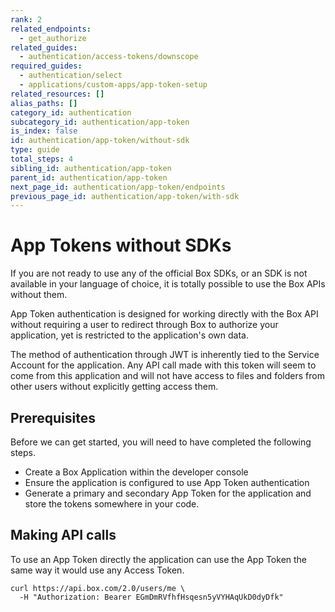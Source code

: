 ```yaml
---
rank: 2
related_endpoints:
  - get_authorize
related_guides:
  - authentication/access-tokens/downscope
required_guides:
  - authentication/select
  - applications/custom-apps/app-token-setup
related_resources: []
alias_paths: []
category_id: authentication
subcategory_id: authentication/app-token
is_index: false
id: authentication/app-token/without-sdk
type: guide
total_steps: 4
sibling_id: authentication/app-token
parent_id: authentication/app-token
next_page_id: authentication/app-token/endpoints
previous_page_id: authentication/app-token/with-sdk
---
```


# App Tokens without SDKs

If you are not ready to use any of the official Box SDKs, or an SDK is not
available in your language of choice, it is totally possible to use the Box APIs
without them.

App Token authentication is designed for working directly with the
Box API without requiring a user to redirect through Box to authorize your
application, yet is restricted to the application's own data.

<Message notice>

The method of authentication through JWT is inherently tied to the Service
Account for the application. Any API call made with this token will seem to
come from this application and will not have access to files and folders from
other users without explicitly getting access them.

</Message>

## Prerequisites

Before we can get started, you will need to have completed the following steps.

- Create a Box Application within the developer console
- Ensure the application is configured to use App Token authentication
- Generate a primary and secondary App Token for the application and store the
  tokens somewhere in your code.

## Making API calls

To use an App Token directly the application can use the App Token the same way
it would use any Access Token.

```curl
curl https://api.box.com/2.0/users/me \
  -H "Authorization: Bearer EGmDmRVfhfHsqesn5yVYHAqUkD0dyDfk"
```
